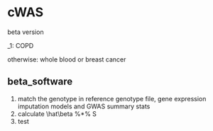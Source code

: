 # cWAS
beta version


_1: COPD

otherwise: whole blood or breast cancer

## beta_software
1. match the genotype in reference genotype file, gene expression imputation models and GWAS summary stats
2. calculate \hat\beta %*% S
3. test
